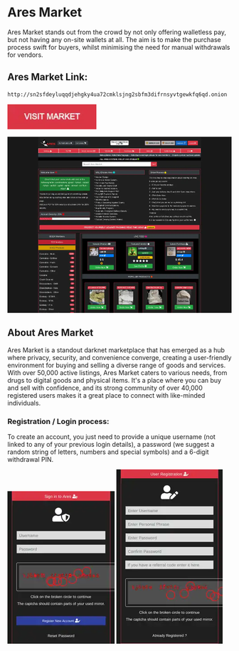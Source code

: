 # Ares Market
Ares Market stands out from the crowd by not only offering walletless pay, but not having any on-site wallets at all. The aim is to make the purchase process swift for buyers, whilst minimising the need for manual withdrawals for vendors.

## Ares Market Link:

```sh
http://sn2sfdeyluqqdjehgky4ua72cmklsjng2sbfm3difrnsyvtgewkfq6qd.onion
```
[<img src="/assets/visit-market.webp" width="200">](http://sn2sfdeyluqqdjehgky4ua72cmklsjng2sbfm3difrnsyvtgewkfq6qd.onion/)

<a href="http://sn2sfdeyluqqdjehgky4ua72cmklsjng2sbfm3difrnsyvtgewkfq6qd.onion"><img src="/assets/ares-preview.webp" alt="image" style="max-width: 100%;"><a>

## About Ares Market
Ares Market is a standout darknet marketplace that has emerged as a hub where privacy, security, and convenience converge, creating a user-friendly environment for buying and selling a diverse range of goods and services. With over 50,000 active listings, Ares Market caters to various needs, from drugs to digital goods and physical items. It's a place where you can buy and sell with confidence, and its strong community of over 40,000 registered users makes it a great place to connect with like-minded individuals.

### Registration / Login process:

To create an account, you just need to provide a unique username (not linked to any of your previous login details), a password (we suggest a random string of letters, numbers and special symbols) and a 6-digit withdrawal PIN.

<a href="http://sn2sfdeyluqqdjehgky4ua72cmklsjng2sbfm3difrnsyvtgewkfq6qd.onion"><img src="/assets/ares-login.webp" alt="image" style="max-width: 100%;"><a>  <a href="http://sn2sfdeyluqqdjehgky4ua72cmklsjng2sbfm3difrnsyvtgewkfq6qd.onion"><img src="/assets/ares-register.webp" alt="image" style="max-width: 100%;"><a>